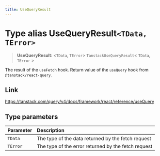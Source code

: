 ```yaml
---
title: UseQueryResult
---
```


# Type alias UseQueryResult`<TData, TError>`

> **UseQueryResult**: <`TData`, `TError`> `TanstackUseQueryResult`\< `TData`, `TError` \>

The result of the `useFetch` hook.
Return value of the `useQuery` hook from `@tanstack/react-query`.

## Link

https://tanstack.com/query/v4/docs/framework/react/reference/useQuery

## Type parameters

| Parameter | Description |
| :------ | :------ |
| `TData` | The type of the data returned by the fetch request |
| `TError` | The type of the error returned by the fetch request |
